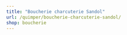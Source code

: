 ```yaml
---
title: "Boucherie charcuterie Sandol"
url: /quimper/boucherie-charcuterie-sandol/
shop: boucherie
---
```

